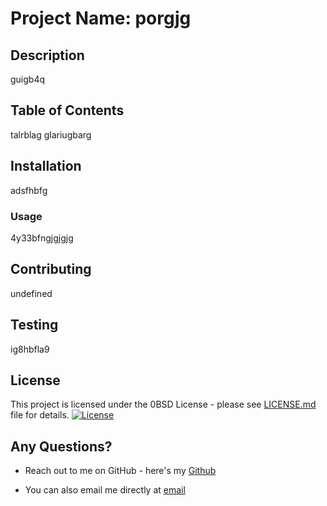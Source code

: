 
  # Project Name: porgjg
  
  ## Description
  guigb4q
  
  ## Table of Contents
  talrblag glariugbarg

  ## Installation
  adsfhbfg
  
  ### Usage
  4y33bfngjgjgjg
  
  ## Contributing
  undefined

  ## Testing
  ig8hbfla9
  
  ## License

  This project is licensed under the 0BSD License - please see [LICENSE.md](LICENSE.md) file for details.
  [![License](https://img.shields.io/badge/License-0BSD-blue.svg)](https://opensource.org/licenses/0BSD)
  
  ## Any Questions?
  - Reach out to me on GitHub - here's my [Github](https://github.com/f3n215)

  - You can also email me directly at [email](dcampo85@gmail.com)
  